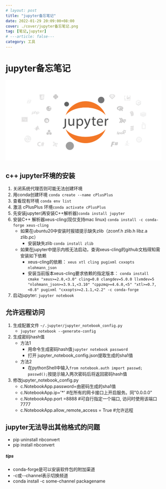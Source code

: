 ```yaml
---
# layout: post
title: "jupyter备忘笔记"
date: 2022-01-29 20:09:00+08:00
cover: ./cover/jupyter备忘笔记.png
tag: [笔记,jupyter]
# ---article: false---
category: 工具
---
```



# jupyter备忘笔记

![](./cover/jupyter备忘笔记.png)

## c++ jupyter环境的安装

1. 关闭系统代理否则可能无法创建环境
1. 用conda创建环境 `conda create --name cPlusPlus`
1. 查看现有环境 `conda env list`
1. 激活 cPlusPlus 环境`conda activate cPlusPlus`
1. 先安装jupyter(再安装C++解析器)`conda install jupyter`
1. 安装C++ 解析器xeus-cling(现仅支持mac linux)
    `conda install -c conda-forge xeus-cling`
    - 如果在ubuntu20中安装时报错提示缺失zlib（zconf.h zlib.h libz.a zlib.pc）
        - 安装缺失zlib
        `conda install zlib`
    - 如果在jupyter中提示内核无法启动，查询xeus-cling的github文档得知需安装如下依赖
        - xeus-cling的依赖：
            `xeus xtl cling pugixml cxxopts nlohmann_json`
        - 安装当前版本xeus-cling要求依赖的指定版本：
            `conda install cmake "xeus>=2.0,<3.0" cling=0.8 clangdev=5.0.0 llvmdev=5 "nlohmann_json>=3.9.1,<3.10" "cppzmq>=4.6.0,<5" "xtl>=0.7,<0.8" pugixml "cxxopts>=2.1.1,<2.2" -c conda-forge`
1. 启动jupyter:
    `jupyter notebook`

## 允许远程访问

1. 生成配置文件 `~/.jupyter/jupyter_notebook_config.py`
    - `jupyter notebook --generate-config`
1. 生成密码hash值
    - 方法1
        - 用命令生成密码hash值`jupyter notebook password`
        - 打开 jupyter_notebook_config.json提取生成的sha1值
    - 方法2
        - 在pythonShell中输入`from notebook.auth import passwd; passwd();`按提示输入两次密码后将返回密码hash值
1. 修改jupyter_notebook_config.py
    - c.NotebookApp.password=由密码生成的sha1值
    - c.NotebookApp.ip='*'       #在所有的网卡接口上开启服务。同"0.0.0.0"
    - c.NotebookApp.port =8888 #可自行指定一个端口, 访问时使用该端口7777
    - c.NotebookApp.allow_remote_access = True  #允许远程

## jupyter无法导出其他格式的问题

- pip uninstall nbconvert
- pip install nbconvert

##### tips

- conda-forge是可以安装软件包的附加渠道
- -c或--channel表示切换频道
- conda install -c some-channel packagename
